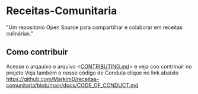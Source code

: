 # Receitas-Comunitaria
"Um repositório Open Source para compartilhar e colaborar em receitas culinárias."

## Como contribuir
Acesse o arqauivo  o arquivo <[CONTRIBUTING.md](https://github.com/MarkimD/receitas-comunitaria/blob/main/docs/CONTRIBUTING.md)> e veja coo contrinuir no projeto
Veja também o nosso código de Conduta clique no link abaixlo
<https://github.com/MarkimD/receitas-comunitaria/blob/main/docs/CODE_OF_CONDUCT.md>



